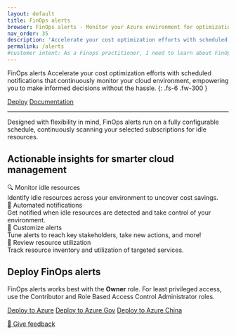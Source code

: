 ```yaml
---
layout: default
title: FinOps alerts
browser: FinOps alerts - Monitor your Azure environment for optimization
nav_order: 35
description: 'Accelerate your cost optimization efforts with scheduled notifications that continuously monitor your cloud environment, empowering you to make informed decisions without the hassle.'
permalink: /alerts
#customer intent: As a Finops practitioner, I need to learn about FinOps Alerts
---
```


<span class="fs-9 d-block mb-4">FinOps alerts</span>
Accelerate your cost optimization efforts with scheduled notifications that continuously monitor your cloud environment, empowering you to make informed decisions without the hassle.
{: .fs-6 .fw-300 }

<a class="btn btn-primary fs-5 mb-4 mb-md-0 mr-4" href="#deploy">Deploy</a>
<a class="btn fs-5 mb-4 mb-md-0 mr-4" target="_blank" href="https://learn.microsoft.com/cloud-computing/finops/toolkit/alerts/finops-alerts-overview">Documentation</a>

---

Designed with flexibility in mind, FinOps alerts run on a fully configurable schedule, continuously scanning your selected subscriptions for idle resources.

<!--
<div id="whats-new" class="ftk-new">
    <h3>What's new in April 2025<span class="ftk-version">v0.10</span></h3>
    <p>
        In April, FinOps alerts introduced small bug fixes and improvements.
    </p>
    <p><a target="_blank" href="https://learn.microsoft.com/cloud-computing/finops/toolkit/changelog">See all changes</a></p>
</div>
-->
<a name="features"></a>

## Actionable insights for smarter cloud management

<div class="ftk-gallery ftk-50">
    <div class="ftk-tile">
        <div>🔍 Monitor idle resources</div>
        <div>Identify idle resources across your environment to uncover cost savings.</div>
    </div>
    <div class="ftk-tile">
        <div>📧 Automated notifications</div>
        <div>Get notified when idle resources are detected and take control of your environment.</div>
    </div>
    <div class="ftk-tile">
        <div>🔔 Customize alerts</div>
        <div>Tune alerts to reach key stakeholders, take new actions, and more!</div>
    </div>
    <div class="ftk-tile">
        <div>📃 Review resource utilization</div>
        <div>Track resource inventory and utilization of targeted services.</div>
    </div>
</div>
<a name="deploy"></a>

## Deploy FinOps alerts

FinOps alerts works best with the <strong>Owner</strong> role. For least privileged access, use the Contributor and Role Based Access Control Administrator roles.

<a class="btn mb-4 mb-md-0 mr-4" target="_blank" href="https://portal.azure.com/#create/Microsoft.Template/uri/https%3A%2F%2Fmicrosoft.github.io%2Ffinops-toolkit%2Fdeploy%2Ffinops-alerts-latest.json/createUIDefinitionUri/https%3A%2F%2Fmicrosoft.github.io%2Ffinops-toolkit%2Fdeploy%2Ffinops-alerts-latest.ui.json">Deploy to Azure</a>
<a class="btn mb-4 mb-md-0 mr-4" target="_blank" href="https://portal.azure.us/#create/Microsoft.Template/uri/https%3A%2F%2Fmicrosoft.github.io%2Ffinops-toolkit%2Fdeploy%2Ffinops-alerts-latest.json/createUIDefinitionUri/https%3A%2F%2Fmicrosoft.github.io%2Ffinops-toolkit%2Fdeploy%2Ffinops-alerts-latest.ui.json">Deploy to Azure Gov</a>
<a class="btn mb-4 mb-md-0 mr-4" target="_blank" href="https://portal.azure.cn/#create/Microsoft.Template/uri/https%3A%2F%2Fmicrosoft.github.io%2Ffinops-toolkit%2Fdeploy%2Ffinops-alerts-latest.json/createUIDefinitionUri/https%3A%2F%2Fmicrosoft.github.io%2Ffinops-toolkit%2Fdeploy%2Ffinops-alerts-latest.ui.json">Deploy to Azure China</a>

<a target="_blank" href="https://portal.azure.com/#view/HubsExtension/InProductFeedbackBlade/extensionName/FinOpsToolkit/cesQuestion/How%20easy%20or%20hard%20is%20it%20to%20use%20FinOps%20alerts%3F/cvaQuestion/How%20valuable%20are%20FinOps%20alerts%3F/surveyId/FTK0.12/bladeName/Alerts/featureName/Marketing.Deploy">💜 Give feedback</a>
<a name="docs"></a>

<br>
